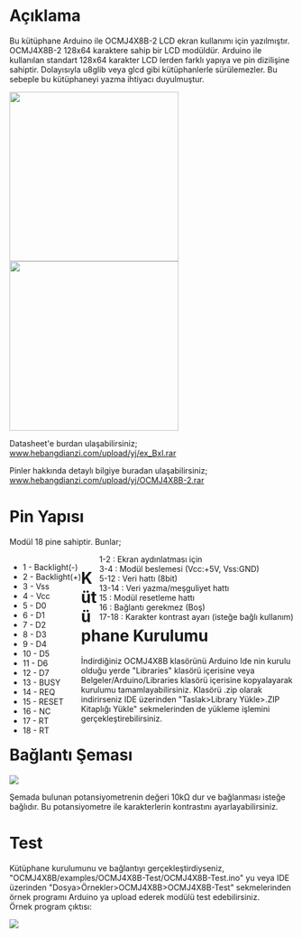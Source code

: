 # Açıklama

Bu kütüphane Arduino ile OCMJ4X8B-2 LCD ekran kullanımı için yazılmıştır. OCMJ4X8B-2 128x64 karaktere sahip bir LCD modüldür.
Arduino ile kullanılan standart 128x64 karakter LCD lerden farklı yapıya ve pin dizilişine sahiptir. Dolayısıyla u8glib veya glcd gibi kütüphanlerle sürülemezler. Bu sebeple bu kütüphaneyi yazma ihtiyacı duyulmuştur.

<img src="https://img.alicdn.com/imgextra/i3/737283681/TB2lLOKv79WBuNjSspeXXaz5VXa_!!737283681.jpg" height="300px"> <img src="https://img.alicdn.com/imgextra/i2/737283681/TB2Qg9Kv1OSBuNjy0FdXXbDnVXa_!!737283681.jpg" height="300px">

Datasheet'e burdan ulaşabilirsiniz;
<a href="www.hebangdianzi.com/upload/yj/ex_Bxl.rar">www.hebangdianzi.com/upload/yj/ex_Bxl.rar</a>

Pinler hakkında detaylı bilgiye buradan ulaşabilirsiniz;
<a href="www.hebangdianzi.com/upload/yj/OCMJ4X8B-2.rar">www.hebangdianzi.com/upload/yj/OCMJ4X8B-2.rar</a>

# Pin Yapısı

Modül 18 pine sahiptir. Bunlar;<br>
<ul style="float:left">
<li>1 - Backlight(-)</li>
<li>2 - Backlight(+)</li>
<li>3 - Vss</li>
<li>4 - Vcc</li>
<li>5 - D0</li>
<li>6 - D1</li>
<li>7 - D2</li>
<li>8 - D3</li>
<li>9 - D4</li>
<li>10 - D5</li>
<li>11 - D6</li>
<li>12 - D7</li>
<li>13 - BUSY</li>
<li>14 - REQ</li>
<li>15 - RESET</li>
<li>16 - NC</li>
<li>17 - RT</li>
<li>18 - RT</li>
</ul>

<div style="float:right">
1-2   : Ekran aydınlatması için<br>
3-4   : Modül beslemesi (Vcc:+5V, Vss:GND)<br>
5-12  : Veri hattı (8bit)<br>
13-14 : Veri yazma/meşguliyet hattı<br>
15    : Modül resetleme hattı<br>
16    : Bağlantı gerekmez (Boş)<br>
17-18 : Karakter kontrast ayarı (isteğe bağlı kullanım)<br>
</div>


# Kütüphane Kurulumu

İndirdiğiniz OCMJ4X8B klasörünü Arduino Ide nin kurulu olduğu yerde "Libraries" klasörü içerisine veya Belgeler/Arduino/Libraries klasörü içerisine kopyalayarak kurulumu tamamlayabilirsiniz. 
Klasörü .zip olarak indirirseniz IDE üzerinden "Taslak>Library Yükle>.ZIP Kitaplığı Yükle" sekmelerinden de yükleme işlemini gerçekleştirebilirsiniz.


# Bağlantı Şeması

<a href="https://hizliresim.com/yj8dBj"><img src="https://i.hizliresim.com/yj8dBj.png"></a><br>

Şemada bulunan potansiyometrenin değeri 10kΩ dur ve bağlanması isteğe bağlıdır. Bu potansiyometre ile karakterlerin kontrastını ayarlayabilirsiniz.


# Test

Kütüphane kurulumunu ve bağlantıyı gerçekleştirdiyseniz, "OCMJ4X8B/examples/OCMJ4X8B-Test/OCMJ4X8B-Test.ino" yu veya IDE üzerinden "Dosya>Örnekler>OCMJ4X8B>OCMJ4X8B-Test" sekmelerinden örnek programı Arduino ya upload ederek modülü test edebilirsiniz.<br>
Örnek program çıktısı:

<a href="https://hizliresim.com/WoAWW4"><img src="https://i.hizliresim.com/WoAWW4.jpg"></a>
